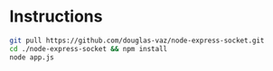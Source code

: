 # Instructions

```bash
git pull https://github.com/douglas-vaz/node-express-socket.git
cd ./node-express-socket && npm install
node app.js
```
